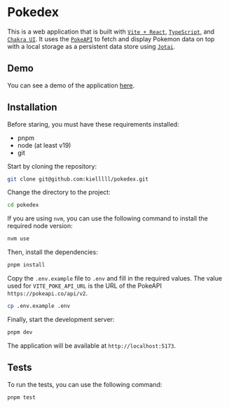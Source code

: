 # Pokedex

This is a web application that is built with [`Vite + React`](https://vitejs.dev/guide/), [`TypeScript`](https://www.typescriptlang.org/), and [`Chakra UI`](https://v2.chakra-ui.com/). It uses the [`PokeAPI`](https://pokeapi.co/docs/v2#info) to fetch and display Pokemon data on top with a local storage as a persistent data store using [`Jotai`](https://jotai.org/).

## Demo

You can see a demo of the application [here](https://dqp9yjms1imz2.cloudfront.net/).

## Installation

Before staring, you must have these requirements installed:

- pnpm
- node (at least v19)
- git

Start by cloning the repository:

```bash
git clone git@github.com:kielllll/pokedex.git
```

Change the directory to the project:

```bash
cd pokedex
```

If you are using `nvm`, you can use the following command to install the required node version:

```bash
nvm use
```

Then, install the dependencies:

```bash
pnpm install
```

Copy the `.env.example` file to `.env` and fill in the required values. The value used for `VITE_POKE_API_URL` is the URL of the PokeAPI `https://pokeapi.co/api/v2`.

```bash
cp .env.example .env
```

Finally, start the development server:

```bash
pnpm dev
```

The application will be available at `http://localhost:5173`.

## Tests

To run the tests, you can use the following command:

```bash
pnpm test
```
